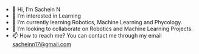 - 👋 Hi, I’m Sachein N
- 👀 I’m interested in Learning
- 🌱 I’m currently learning Robotics, Machine Learning and Phycology.
- 💞️ I’m looking to collaborate on Robotics and Machine Learning Projects.
- 📫 How to reach me? You can contact me through my email sacheinn17@gmail.com

<!---
sacheinn17/sacheinn17 is a ✨ special ✨ repository because its `README.md` (this file) appears on your GitHub profile.
You can click the Preview link to take a look at your changes.
--->
